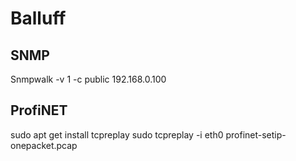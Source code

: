 # Balluff

## SNMP

Snmpwalk -v 1 -c public 192.168.0.100

## ProfiNET

sudo apt get install tcpreplay
sudo tcpreplay -i eth0 profinet-setip-onepacket.pcap

